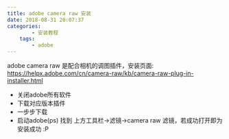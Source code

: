 ```yaml
---
title: adobe camera raw 安装
date: 2018-08-31 20:07:37
categories:
        - 安装教程
    tags:
        - adobe
---
```


adobe camera raw 是配合相机的调图插件，安装页面: https://helpx.adobe.com/cn/camera-raw/kb/camera-raw-plug-in-installer.html

- 关闭adobe所有软件
- 下载对应版本插件
- 一步步下载
- 启动adobe(ps) 找到 上方工具栏->滤镜->camera raw 滤镜，若成功打开即为安装成功 :P
